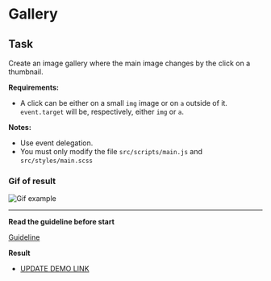 # Gallery

## Task

Create an image gallery where the main image changes by the click on a thumbnail.

**Requirements:**

- A click can be either on a small `img` image or on `a` outside of it. `event.target`
 will be, respectively, either `img` or `a`.

**Notes:**

- Use event delegation.
- You must only modify the file `src/scripts/main.js` and `src/styles/main.scss`

### Gif of result
![Gif example](./example/example.gif)

---
**Read the guideline before start**

[Guideline](https://github.com/mate-academy/js_task-DOM-guideline)

**Result**

- [UPDATE DEMO LINK](https://cutiekate.github.io/js_task-gallery-DOM/)
